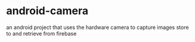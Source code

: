 # android-camera
an android project that uses the hardware camera to capture images store to and retrieve from firebase
